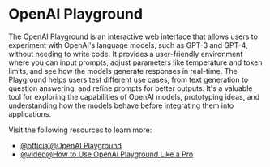 # OpenAI Playground

The OpenAI Playground is an interactive web interface that allows users to experiment with OpenAI's language models, such as GPT-3 and GPT-4, without needing to write code. It provides a user-friendly environment where you can input prompts, adjust parameters like temperature and token limits, and see how the models generate responses in real-time. The Playground helps users test different use cases, from text generation to question answering, and refine prompts for better outputs. It's a valuable tool for exploring the capabilities of OpenAI models, prototyping ideas, and understanding how the models behave before integrating them into applications.

Visit the following resources to learn more:

- [@official@OpenAI Playground](https://platform.openai.com/playground/chat)
- [@video@How to Use OpenAi Playground Like a Pro](https://www.youtube.com/watch?v=PLxpvtODiqs)